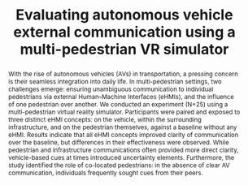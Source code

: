 ---
layout: publication
sitemap: false
title: "Evaluating autonomous vehicle external communication using a multi-pedestrian VR simulator"
authors: Tran, T., Parker, C., Yu, X., Dey, D., Martens, M., Bazilinskyy, P., Tomitsch, M.
pdf: tran2024evaluating
image: tran2024evaluating.jpg
display: Proceedings of the ACM on Interactive Mobile Wearable and Ubiquitous Technologies 8(2)
year: 2024
doi: 10.1145/3678506
code: https://github.com/minhtramtran/multiped-sim
abstract: "With the rise of autonomous vehicles (AVs) in transportation, a pressing concern is their seamless integration into daily life. In multi-pedestrian settings, two challenges emerge: ensuring unambiguous communication to individual pedestrians via external Human–Machine Interfaces (eHMIs), and the influence of one pedestrian over another. We conducted an experiment (N=25) using a multi-pedestrian virtual reality simulator. Participants were paired and exposed to three distinct eHMI concepts: on the vehicle, within the surrounding infrastructure, and on the pedestrian themselves, against a baseline without any eHMI. Results indicate that all eHMI concepts improved clarity of communication over the baseline, but differences in their effectiveness were observed. While pedestrian and infrastructure communications often provided more direct clarity, vehicle-based cues at times introduced uncertainty elements. Furthermore, the study identified the role of co-located pedestrians: in the absence of clear AV communication, individuals frequently sought cues from their peers."
---
